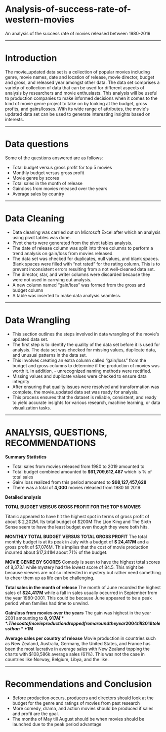 # Analysis-of-success-rate-of-western-movies
An analysis of the success rate of movies released between 1980-2019

---
# Introduction 
The movie_updated data set is a collection of popular movies including genre, movie names, date and location of release, movie director, budget and gross, and released year amongst other data.
The data set comprises a variety of collection of data that can be used for different aspects of analysis by researchers and movie enthusiasts.
This analysis will be useful to production companies to make informed decisions when it comes to the kind of movie genre project to take on by looking at the budget, gross profits, and gains/losses.
With its wide range of attributes, the movie's updated data set can be used to generate interesting insights based on interests.

---
# Data questions

Some of the questions answered are as follows:

- Total budget versus gross profit for top 5 movies
- Monthly budget versus gross profit
- Movie genre by scores
- Total sales in the month of release
- Gain/loss from movies released over the years 
- Average sales by country

---
# Data Cleaning

- Data cleaning was carried out on Microsoft Excel after which an analysis using pivot tables was done.
- Pivot charts were generated from the pivot tables analysis.
- The date of release column was split into three columns to perform a trend analysis on gain/loss from movies released.
- The data set was checked for duplicates, null values, and blank spaces. Blank spaces were filled with “not rated”  for the rating column. This is to prevent inconsistent 
  errors resulting from a not well-cleaned data set.
- The director, star, and writer columns were discarded because they were not used in carrying out analysis.
- A new column named “gain/loss” was formed from the gross and budget column
- A table was inserted to make data analysis seamless.

---
# Data Wrangling

- This section outlines the steps involved in data wrangling of the movie's updated data set.
- The first step is to identify the quality of the data set before it is used for analysis. The data set was checked for missing values, duplicate data, and unusual patterns 
   in the data set.
- This involves creating an extra column called “gain/loss” from the budget and gross columns to determine if the production of movies was worth it. In addition, - 
   unrecognized naming methods were rectified.
- Missing values and duplicate values were checked to ensure data integrity
- After ensuring that quality issues were resolved and transformation was complete, the movie_updated data set was ready for analysis.
- This process ensures that the dataset is reliable, consistent, and ready to yield accurate insights for various research, machine learning, or data visualization tasks.

---
# ANALYSIS, QUESTIONS, RECOMMENDATIONS

**Summary Statistics**

- Total sales from movies released from 1980 to 2019 amounted to   
- Total budget combined amounted to **$61,709,612,487** which is % of total sales
- Gain/ loss realized from this period amounted to **$98,127,457,628**
- There was a total of **4,000** movies released from 1980 till 2019

**Detailed analysis**

**TOTAL BUDGET VERSUS GROSS PROFIT FOR THE TOP 5 MOVIES**

Titanic appeared to have hit the highest spot in terms of gross profit of about $ 2,202M. Its total budget of $200M
The Lion King and The Sixth Sense seem to have the least budget even though they were both hits.

**MONTHLY TOTAL BUDGET VERSUS TOTAL GROSS PROFIT**
The total monthly budget is at its peak in July with a budget of **$ 24,417M** and a gross profit of $7,076M. This implies that the cost of movie production incurred about $17,341M  about 71% of the budget.

**MOVIE GENRE BY SCORES**
Comedy is seen to have the highest total scores of 8,373.1 while mystery had the lowest score of 84.5. This might be because viewers are not so interested in mystery but rather need something to cheer them up as life can be challenging.

**Total sales in the month of release**
The month of June recorded the highest sales of **$24,417M** while a fall in sales usually occurred in September from the year 1980-2001. This could be because June appeared to be a peak period when families had time to unwind.

**Gain/loss from movies over the years**
The gain was highest in the year 2001 amounting to **$8,917M**. The cost of movie production dropped from around the year 2004 till 2019 to less than **$1M**

**Average sales per country of release**
Movie production in countries such as New Zealand, Australia, Germany, the United States, and France has been the most lucrative in average sales with New Zealand topping the charts with $108,586k average sales (61%). This was not the case in countries like Norway, Belgium, Libya, and the like.

---
# Recommendations and Conclusion

- Before production occurs, producers and directors should look at the budget for the genre and ratings of movies from past research
- More comedy, drama, and action movies should be produced if sales and profit are the goal.
- The months of May till August should be when movies should be launched due to the peak period advantage





















